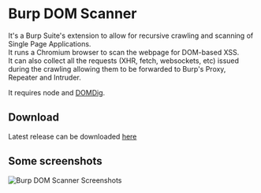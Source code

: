 # Burp DOM Scanner
It's a Burp Suite's extension to allow for recursive crawling and scanning of Single Page Applications.  
It runs a Chromium browser to scan the webpage for DOM-based XSS.  
It can also collect all the requests (XHR, fetch, websockets, etc) issued during the crawling allowing them to be forwarded to Burp's Proxy, Repeater and Intruder.  
  
It requires node and [DOMDig](https://github.com/fcavallarin/domdig).

## Download
Latest release can be downloaded [here](https://github.com/fcavallarin/burp-dom-scanner/releases/latest/download/burp-dom-scanner.jar)
## Some screenshots

![Burp DOM Scanner Screenshots](https://htcrawl.org/img/burp-dom-scanner-all.png)

